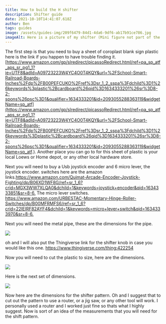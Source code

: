 ```yaml
---
title: How to build the H shifter
description: Shifter guide
date: 2021-10-10T14:41:07.618Z
author: Ben
tags: guides
image: /assets/guides-img/209f6479-84d1-4da6-9df6-ab17b91ce786.jpg
imageAlt: Here is a picture of my shifter (Mini figure not part of the build)
---
```

The first step is that you need to buy a sheet of coroplast blank sign plastic here is the link if you happen to have trouble finding it.  [https://www.amazon.com/gp/slredirect/picassoRedirect.html/ref=pa_sp_atf_aps_sr_pg1_1?ie=UTF8&adId=A09723223W4YC4O0T4KQY&url=%2FSchool-Smart-Railroad-Boards-Inches%2Fdp%2FB00PEFCUKO%2Fref%3Dsr_1_2_sspa%3Fdchild%3D1%26keywords%3plastic%2Bcardboard%26qid%3D1634333201%26sr%3D8-2-spons%26psc%3D1&qualifier=1634333201&id=2093055288363119&widgetName=sp_atf](https://www.amazon.com/gp/slredirect/picassoRedirect.html/ref=pa_sp_atf_aps_sr_pg1_1?ie=UTF8&adId=A09723223W4YC4O0T4KQY&url=%2FSchool-Smart-Railroad-Boards-Inches%2Fdp%2FB00PEFCUKO%2Fref%3Dsr_1_2_sspa%3Fdchild%3D1%26keywords%3Dplastic%2Bcardboard%26qid%3D1634333201%26sr%3D8-2-spons%26psc%3D1&qualifier=1634333201&id=2093055288363119&widgetName=sp_atf.). Another place you can go to for this sheet of plastic is your local Loews or Home depot, or any other local hardware store.

Next you will need to buy a Usb joystick encoder and 6 micro lever, the joystick encoder. switches here are the amazon links.<https://www.amazon.com/Quimat-Arcade-Encoder-Joystick-Fighting/dp/B06XD1WF8G/ref=sr_1_6?crid=MGX3WW7XLQA0&dchild=1&keywords=joystick+encoder&qid=1634333851&sr=8-6.> The  micro lever switches. <https://www.amazon.com/URBESTAC-Momentary-Hinge-Roller-Switches/dp/B00MFRMFS6/ref=sr_1_6?crid=22IEIRF82AYF4&dchild=1&keywords=micro+lever+switch&qid=1634333970&sr=8-6.>

Next you will need the metal pipe, these are the dimensions for the pipe.

![](/assets/guides-img/r.jpg)

oh and I will also put the Thingiverse link for the shifter knob in case you would like this one. <https://www.thingiverse.com/thing:422254>

Now you will need to cut the plastic to size, here are the dimensions.

![](/assets/guides-img/oip.jpg)

Here is the next set of dimensions.

![](/assets/guides-img/oip-1-.jpg)

Now here are the dimensions for the shifter pattern. Oh and I suggest that to cut out the pattern to use a router, or a jig saw, or any other tool will work. I personally used a router and I worked just fine so thats what I highly suggest. Now is sort of an idea of the measurements that you will need for the shift pattern.

![]()